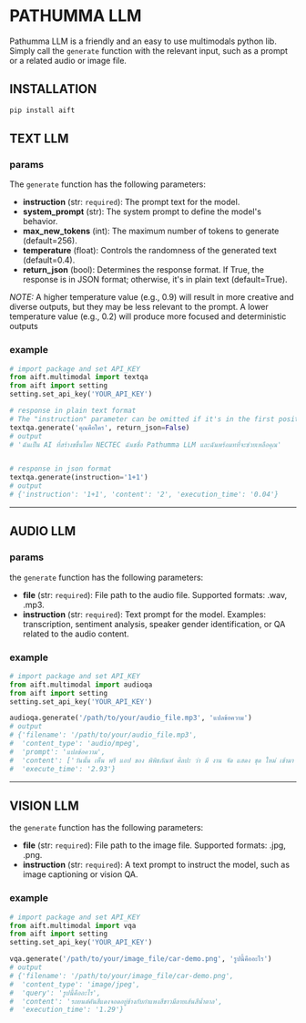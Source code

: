 # PATHUMMA LLM
Pathumma LLM is a friendly and an easy to use multimodals python lib. Simply call the `generate` function with the relevant input, such as a prompt or a related audio or image file.

## INSTALLATION
```sh
pip install aift
```

## TEXT LLM

### params
The `generate` function has the following parameters:

* **instruction** (str: `required`): The prompt text for the model.
* **system_prompt** (str): The system prompt to define the model's behavior.
* **max_new_tokens** (int): The maximum number of tokens to generate (default=256).
* **temperature** (float): Controls the randomness of the generated text (default=0.4).
* **return_json** (bool): Determines the response format. If True, the response is in JSON format; otherwise, it's in plain text (default=True).

_NOTE:_ 
A higher temperature value (e.g., 0.9) will result in more creative and diverse outputs, but they may be less relevant to the prompt. A lower temperature value (e.g., 0.2) will produce more focused and deterministic outputs


### example
```python
# import package and set API_KEY
from aift.multimodal import textqa
from aift import setting
setting.set_api_key('YOUR_API_KEY')

# response in plain text format
# The "instruction" parameter can be omitted if it's in the first position
textqa.generate('คุณคือใคร', return_json=False)
# output
# 'ฉันเป็น AI ที่สร้างขขึ้นโดย NECTEC ฉันชชื่อ Pathumma LLM และฉันพร้อมทที่จะช่วยเหลือคุณ'


# response in json format
textqa.generate(instruction='1+1')
# output
# {'instruction': '1+1', 'content': '2', 'execution_time': '0.04'}
```
---

## AUDIO LLM
### params
the `generate` function has the following parameters:

* **file** (str: `required`): File path to the audio file. Supported formats: .wav, .mp3.
* **instruction** (str: `required`): Text prompt for the model. Examples: transcription, sentiment analysis, speaker gender identification, or QA related to the audio content.

### example
```python
# import package and set API_KEY
from aift.multimodal import audioqa
from aift import setting
setting.set_api_key('YOUR_API_KEY')

audioqa.generate('/path/to/your/audio_file.mp3', 'แปลข้อความ')
# output
# {'filename': '/path/to/your/audio_file.mp3',
#  'content_type': 'audio/mpeg',
#  'prompt': 'แปลข้อความ',
#  'content': ['วันนั้น เห็น พรี แอป ของ พิพิธภัณฑ์ ศิลปะ ว่า มี งาน จัด แสดง ชุด ใหม่ เข้ามา แล้ว เกี่ยวกับ ภาพพิมพ์ ญี่ปุ่น แฟน เร นี่ ชอบ มาก'],
#  'execute_time': '2.93'}
```
---

## VISION LLM
the `generate` function has the following parameters:

* **file** (str: `required`): File path to the image file. Supported formats: .jpg, .png.
* **instruction** (str: `required`): A text prompt to instruct the model, such as image captioning or vision QA.

### example
```python
# import package and set API_KEY
from aift.multimodal import vqa
from aift import setting
setting.set_api_key('YOUR_API_KEY')

vqa.generate('/path/to/your/image_file/car-demo.png', 'รูปนี้คืออะไร')
# output
# {'filename': '/path/to/your/image_file/car-demo.png',
#  'content_type': 'image/jpeg',
#  'query': 'รูปนี้คืออะไร',
#  'content': 'รถยนต์คันสีแดงจอดอยู่ข้างกับกำแพงสีขาวมีลายเส้นสีน้ำตาล',
#  'execution_time': '1.29'}
```
